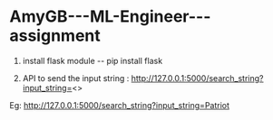 # AmyGB---ML-Engineer---assignment

1. install flask module
-- pip install flask

2. API to send the input string : http://127.0.0.1:5000/search_string?input_string=<>

Eg: http://127.0.0.1:5000/search_string?input_string=Patriot
